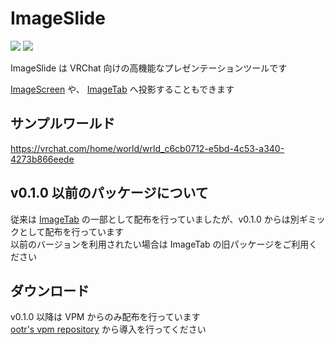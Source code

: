 # ImageSlide

[![](https://img.shields.io/badge/GitHub-o--tr/jp.ootr.ImageSlide-181717.svg?logo=github&style=flat)](https://github.com/o-tr/jp.ootr.ImageSlide) [![](https://img.shields.io/badge/BOOTH-c54245.svg?&style=flat)](https://ootr.booth.pm/items/6015252)

ImageSlide は VRChat 向けの高機能なプレゼンテーションツールです

[ImageScreen](/docs/Packages/ImageScreen/) や、 [ImageTab](/docs/Packages/ImageTab/) へ投影することもできます

## サンプルワールド

https://vrchat.com/home/world/wrld_c6cb0712-e5bd-4c53-a340-4273b866eede

## v0.1.0 以前のパッケージについて

従来は [ImageTab](/docs/Packages/ImageTab/) の一部として配布を行っていましたが、v0.1.0 からは別ギミックとして配布を行っています  
以前のバージョンを利用されたい場合は ImageTab の旧パッケージをご利用ください

## ダウンロード

v0.1.0 以降は VPM からのみ配布を行っています  
[ootr's vpm repository](/docs/vpm) から導入を行ってください

